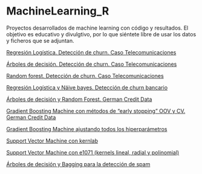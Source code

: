 # MachineLearning_R
Proyectos desarrollados de machine learning con código y resultados. 
El objetivo es educativo y divulgtivo, por lo que siéntete libre de usar los datos y ficheros que se adjuntan. 


[Regresión Logística. Detección de churn. Caso Telecomunicaciones](https://github.com/AdSan-R/MachineLearning_R/blob/main/pdf/Regresi%C3%B3n%20Log%C3%ADstica.%20Detecci%C3%B3n%20de%20churn.%20Caso%20Telecomunicaciones.pdf)

[Árboles de decisión. Detección de churn. Caso Telecomunicaciones](https://github.com/AdSan-R/MachineLearning_R/blob/main/pdf/%C3%81rboles%20de%20decisi%C3%B3n.%20Detecci%C3%B3n%20de%20churn.%20Caso%20Telecomunicaciones.pdf)

[Random forest. Detección de churn. Caso Telecomunicaciones](https://github.com/AdSan-R/MachineLearning_R/blob/main/pdf/Random%20forest.%20Detecci%C3%B3n%20de%20churn.%20Caso%20Telecomunicaciones.pdf)

[Regresión Logística y Näive bayes. Detección de churn bancario](https://github.com/AdSan-R/MachineLearning_R/blob/main/pdf/Regresi%C3%B3n%20Log%C3%ADstica%20y%20N%C3%A4ive%20bayes.%20Detecci%C3%B3n%20de%20churn%20bancario.pdf)

[Árboles de decisión y Random Forest. German Credit Data](https://github.com/AdSan-R/MachineLearning_R/blob/main/pdf/%C3%81rboles%20de%20decisi%C3%B3n%20y%20Random%20Forest.%20German%20Credit%20Data.pdf)

[Gradient Boosting Machine con métodos de “early stopping” OOV y CV. German Credit Data](https://github.com/AdSan-R/MachineLearning_R/blob/main/pdf/Gradient%20Boosting%20Machine%20con%20m%C3%A9todos%20de%20%E2%80%9Cearly%20stopping%E2%80%9D%20OOV%20y%20CV.%20German%20Credit%20Data.pdf)

[Gradient Boosting Machine ajustando todos los hiperparámetros](https://github.com/AdSan-R/MachineLearning_R/blob/main/pdf/Gradient%20Boosting%20Machine%20ajustando%20todos%20los%20hiperpar%C3%A1metros.pdf)

[Support Vector Machine con kernlab](https://github.com/AdSan-R/MachineLearning_R/blob/main/pdf/Support%20Vector%20Machine%20con%20kernlab.pdf)

[Support Vector Machine con e1071 (kernels lineal, radial y polinomial)](https://github.com/AdSan-R/MachineLearning_R/blob/main/pdf/Support%20Vector%20Machine%20con%20e1071%20(kernels%20lineal%2C%20radial%20y%20polinomial).pdf)

[Árboles de decisión y Bagging para la detección de spam](https://github.com/AdSan-R/MachineLearning_R/blob/main/pdf/%C3%81rboles%20de%20decisi%C3%B3n%20y%20Bagging%20para%20la%20detecci%C3%B3n%20de%20spam.pdf)




